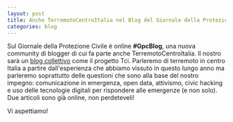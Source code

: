 ```yaml
---
layout: post
title: Anche TerremotoCentroItalia nel Blog del Giornale della Protezione Civile
categories: blog
---
```


Sul Giornale della Protezione Civile è online **#GpcBlog**, una nuova community di blogger di cui fa parte anche TerremotoCentroItalia. 
Il nostro sarà un [blog collettivo](https://blog.ilgiornaledellaprotezionecivile.it/terremotocentroitalia/) come il progetto Tci. Parleremo di terremoto in centro Italia a partire dall'esperienza che abbiamo vissuto in questo lungo anno ma parleremo soprattutto delle questioni che sono alla base del nostro impegno: comunicazione in emergenza, open data, attivismo, civic hacking e uso delle tecnologie digitali per rispondere alle emergenze (e non solo).
Due articoli sono già online, non perdeteveli!

Vi aspettiamo!
